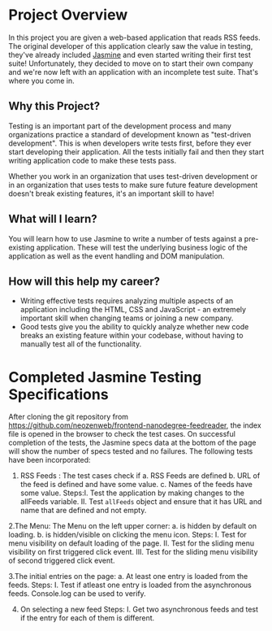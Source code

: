 # Project Overview

In this project you are given a web-based application that reads RSS feeds. The original developer of this application clearly saw the value in testing, they've already included [Jasmine](http://jasmine.github.io/) and even started writing their first test suite! Unfortunately, they decided to move on to start their own company and we're now left with an application with an incomplete test suite. That's where you come in.


## Why this Project?

Testing is an important part of the development process and many organizations practice a standard of development known as "test-driven development". This is when developers write tests first, before they ever start developing their application. All the tests initially fail and then they start writing application code to make these tests pass.

Whether you work in an organization that uses test-driven development or in an organization that uses tests to make sure future feature development doesn't break existing features, it's an important skill to have!


## What will I learn?

You will learn how to use Jasmine to write a number of tests against a pre-existing application. These will test the underlying business logic of the application as well as the event handling and DOM manipulation.


## How will this help my career?

* Writing effective tests requires analyzing multiple aspects of an application including the HTML, CSS and JavaScript - an extremely important skill when changing teams or joining a new company.
* Good tests give you the ability to quickly analyze whether new code breaks an existing feature within your codebase, without having to manually test all of the functionality.


# Completed Jasmine Testing Specifications 
After cloning the git repository from https://github.com/neozenweb/frontend-nanodegree-feedreader, the index file is opened in the browser to check the test cases. On successful completion of the tests, the Jasmine specs data at the bottom of the page will show the number of specs tested and no failures. The following tests have been incorporated:

1. RSS Feeds : The test cases check if a. RSS Feeds are defined
                                       b. URL of the feed is defined and have some value.
                                       c. Names of the feeds have some value.
            Steps:I. Test the application by making changes to the allFeeds variable.
                  II. Test `allFeeds` object and ensure that it has URL and name that are defined and not empty.
                                       
2.The Menu:  The Menu on the left upper corner:
                                        a. is hidden by default on loading.
                                        b. is hidden/visible on clicking the menu icon.
             Steps: I. Test for menu visibility on default loading of the page.
                    II. Test for the sliding menu visibility on first triggered click event.
                    III. Test for the sliding menu visibility of second triggered click event.
                                        
3.The initial entries on the page:
                                        a. At least one entry is loaded from the feeds.
             Steps: I. Test if atleast one entry is loaded from the asynchronous feeds. Console.log can be used to verify.
                                        
4. On selecting a new feed
              Steps: I. Get two asynchronous feeds and test if the entry for each of them is different.
                                        